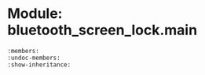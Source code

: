 # Module: bluetooth_screen_lock.__main__

```{automodule} bluetooth_screen_lock.__main__
:members:
:undoc-members:
:show-inheritance:
```
